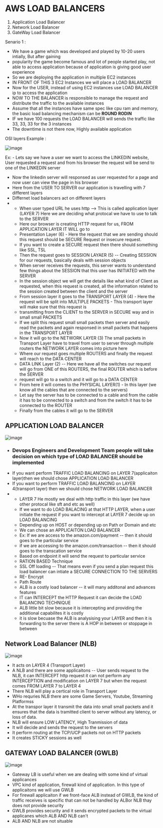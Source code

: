 # AWS LOAD BALANCERS

1) Application Load Balancer
2) Network Load Balancer
3) GateWay Load Balancer


Senario 1 :
- We have a game which was developed and played by 10-20 users intially, But after gaining
- popularity the game become famous and lot of people started play, not able to access application because of application is giving good user experience
- So we are deploying the application in multiple EC2 instances
- IN FRONT OF THIS 3 EC2 Instances we will place a LOAD BALANCER
- Now for the USER, instead of using EC2 instances use LOAD BALANCER ip to access the application
- NOW TO THE BALANCER is responsible to manage the request and distribute the traffic to the available instances
- Assume that all the instances have same spec like cpu ram and memory, the basic load balancing mechanism can be **ROUND RODIN**
- IF we have 100 requests the LOAD BALANCER will sends the traffic like 33, 33, 33 for the 3 instances
- The downtime is not there now, Highly available application

OSI layers Example :

![image](https://github.com/pavankumar0077/Complete-DevOps/assets/40380941/b4f92508-243b-4f58-9e88-70dfe9618097)

Ex: - Lets say we have a user we want to access the LINKEDIN website, User requested a request and from his browser the request will be send to one of the LINKEDIN server
- Now the linkedin server will responsed as user requested for a page and now user can view the page in his browser
- Here from the USER TO SERVER our application is travelling with 7 different layers
- Differnet load balancers act on different layers
- - When user typed URL he uses http --> This is called application layer (LAYER 7) Here we are deciding what protocal we have to use to talk to the SERVER
  - Here our browser is creating HTTP request for us, FROM APPLICATION LAYER IT WILL go to
  - Presentation Layer (6) - Here the request that we are sending should this request should be SECURE Request or insecure request.
  - If you want to create a SECURE request then there should something like SSL, TSL
  - Then the request goes to SESSION LAYAER (5) -- Creating SESSION for our requests, basically deals with session objects
  - When server receives the requests, this server wants to understand few things about the SESSION that this user has INITIATED with the SERVER
  - In the session object we will get the details like what kind of Client as requested, when this request is created, all the information related to the session created between the client and the server
  - From session layer it goes to the TRANSPORT LAYER (4) - Here the request will be split into MULTIPLE PACKETS - This transport layer will make sure that this request is
  - transmitting from the CLIENT to the SERVER in SECURE way and in small small PACKETS
  - If we split this request small small packets then server and easily read the packets and again responsed in small packets that happens in the TRANSPORT LAYER
  - Now it will go to the NETWORK LAYER (3) The small packets in Transport Layer have to travel from user to server through multiple routers the NETWORK LAYER comes into picture here
  - Where our request goes multiple ROUTERS and finally the request will reach to the DATA CENTER
  - DATA LINK Layer (2)  -- Here we have all the switches our request will go from ONE of this ROUTERS, the final ROUTER which is before the SERVER
  - request will go to a switch and it will go to a DATA CENTER
  - From here it will comes to the PHYSICAL LAYER(1) - In this layer (we know all the cables that are connected to the servers)
  - Let say the server has to be connected to a cable and from the cable it has to be connected to a switch  and from the switch it has to be connected to the ROUTER
  - Finally from the cables it will go to the SERVER
 
## APPLICATION LOAD BALANCER

![image](https://github.com/pavankumar0077/Complete-DevOps/assets/40380941/5a90e814-f85c-46cb-9351-4690f2137cba)

- ### Devops Engineers and Development Team people will take decision on which type of LOAD BALANCER should be implemented
- If you want perform TRAFFIC LOAD BALANCING on LAYER 7(applicaiton layer)then we should chose APPLICATION LOAD BALANCER
- If you want to perform TRAFFIC LOAD BALANCING on LAYER 4(transport layer) then we should chose NETWORK LOAD BALANCER
- - LAYER 7 He mostly we deal with http traffic in this layer (we have other protocal like sft and etc as well)
  - If we want to do LOAD BALACING at that HTTP LAYER, when a user initiate the request if you want to intercept at LAYER 7 decide up on LOAD BALANCING
  - Depending up on HOST or depending up on Path or Domain and etc
  - We can chose an APPLICAITON LOAD BALANCER
  - Ex: If we are access to the amazon.com/payment -- then it should goes to the particular service
  - if we are accessing to the amazon.com/transaction -- then it should goes to the transcation service
  - Based on endpoint it will send the request to particular service
  - RATION BASED Technique
  - SSL Off loading -- That means even if you send a plan request this load balancer can intiate a SECURE CONNECTION TO THE SERVERS
  - RE- Encrypt
  - Path Route
  - ALB is a costly load balancer -- it will many additonal and advances features
  - IT can INTERCEPT the HTTP Request it can decide the LOAD BALANCING TECHNIQUE
  - ALB little bit slow because it is intercepting and providing the additional capabilites it is costly
  - it is slow becuase the ALB is analysising your LAYER and then it is forwarding to the server there is A HOP in between or stoppage in between


## Network Load Balancer (NLB)

![image](https://github.com/pavankumar0077/Complete-DevOps/assets/40380941/f16d7e45-04f1-48f1-8548-90db943e86c2)

- It acts on LAYER 4 (Transport Layer)
- A NLB and there are some applicaitons -- User sends request to the NLB, it can INTERCEPT http request it can not perform any INTERCEPTION and modification on LAYER 7 but when the request comes FROM LAYER 7 to LAYER 4
- There NLB will play a certical role in Transport Layer
- WHo requries NLB there are some Game Servers, Youtube, Streaming Platformss
- At the transpor layer it transmit the data into small small packets and it ensures that the data is tramitted client to server without any latency, or loss of data.
- NLB will ensure LOW LATENCY,  High Tranmission of data
- It will decide and sends the request to the servers
- It perform routing at the TCP/UCP packets not on HTTP packets
- It creates STICKY sessions as well

## GATEWAY LOAD BALANCER (GWLB)

![image](https://github.com/pavankumar0077/Complete-DevOps/assets/40380941/4f63397c-f7c3-4ed6-871e-295025ef724e)

- Gateway LB is useful when we are dealing with some kind of virtual applicances
- VPC kind of application, firewall kind of application. In this type of applicaitons we will use GWLB
- For firewall applicaiton if we front-face ALB instead of GWLB, the kind of traffic receives is specific that can not be handled by ALBor NLB thay does not provide security
- GWLB provides security and it sends encrypted packets to the virtual applicanes which ALB AND NLB can't
- ALB AND NLB are not situable

